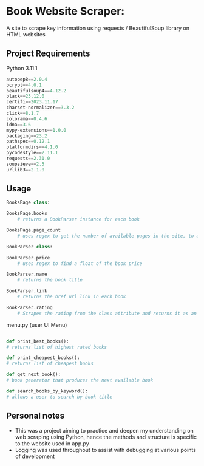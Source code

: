 # Book Website Scraper: 

A site to scrape key information using requests / BeautifulSoup library on HTML websites

## Project Requirements

Python 3.11.1

```python
autopep8==2.0.4
bcrypt==4.0.1
beautifulsoup4==4.12.2
black==23.12.0
certifi==2023.11.17
charset-normalizer==3.3.2
click==8.1.7
colorama==0.4.6
idna==3.6
mypy-extensions==1.0.0
packaging==23.2
pathspec==0.12.1
platformdirs==4.1.0
pycodestyle==2.11.1
requests==2.31.0
soupsieve==2.5
urllib3==2.1.0
```

## Usage

```python
BooksPage class:

BooksPage.books
    # returns a BookParser instance for each book

BooksPage.page_count
    # uses regex to get the number of available pages in the site, to allow simultaneous page loading
```

```python
BookParser class:

BookParser.price    
    # uses regex to find a float of the book price

BookParser.name    
    # returns the book title

BookParser.link    
    # returns the href url link in each book

BookParser.rating    
    # Scrapes the rating from the class attribute and returns it as an integer
```


menu.py (user UI Menu)
```python

def print_best_books():
# returns list of highest rated books

def print_cheapest_books():
# returns list of cheapest books

def get_next_book():
# book generator that produces the next available book

def search_books_by_keyword():
# allows a user to search by book title
```

## Personal notes
- This was a project aiming to practice and deepen my understanding on web scraping using Python, hence the methods and structure is specific to the website used in app.py
- Logging was used throughout to assist with debugging at various points of development
